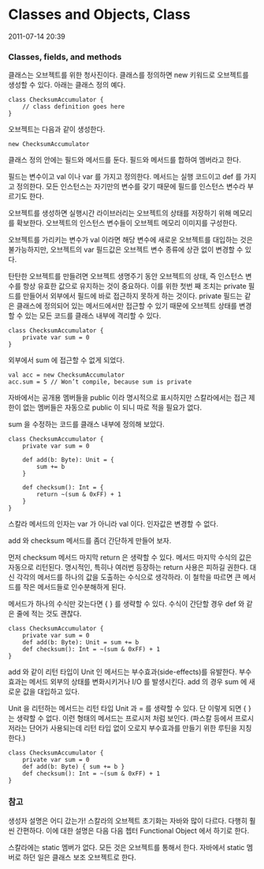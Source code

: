# Classes and Objects, Class

2011-07-14 20:39


### Classes, fields, and methods

클래스는 오브젝트를 위한 청사진이다.
클래스를 정의하면 new 키워드로 오브젝트를 생성할 수 있다.
아래는 클래스 정의 예다.

	class ChecksumAccumulator {
		// class definition goes here
	}

오브젝트는 다음과 같이 생성한다.

	new ChecksumAccumulator

클래스 정의 안에는 필드와 메서드를 둔다.
필드와 메서드를 합하여 멤버라고 한다.

필드는 변수이고 val 이나 var 를 가지고 정의한다.
메서드는 실행 코드이고 def 를 가지고 정의한다.
모든 인스턴스는 자기만의 변수를 갖기 때문에 필드를 인스턴스 변수라 부르기도 한다.

오브젝트를 생성하면 실행시간 라이브러리는 오브젝트의 상태를 저장하기 위해 메모리를 확보한다.
오브젝트의 인스턴스 변수들이 오브젝트 메모리 이미지를 구성한다.

오브젝트를 가리키는 변수가 val 이라면 해당 변수에 새로운 오브젝트를 대입하는 것은 불가능하지만,
오브젝트의 var 필드값은 오브젝트 변수 종류에 상관 없이 변경할 수 있다.

탄탄한 오브젝트를 만들려면 오브젝트 생명주기 동안 오브젝트의 상태, 즉 인스턴스 변수를 항상 유효한 값으로 유지하는 것이 중요하다.
이를 위한 첫번 째 조치는 private 필드를 만들어서 외부에서 필드에 바로 접근하지 못하게 하는 것이다.
private 필드는 같은 클래스에 정의되어 있는 메서드에서만 접근할 수 있기 때문에
오브젝트 상태를 변경할 수 있는 모든 코드를 클래스 내부에 격리할 수 있다.

	class ChecksumAccumulator {
		private var sum = 0
	}

외부에서 sum 에 접근할 수 없게 되었다.

	val acc = new ChecksumAccumulator
	acc.sum = 5 // Won’t compile, because sum is private

자바에서는 공개용 멤버들을 public 이라 명시적으로 표시하지만
스칼라에서는 접근 제한이 없는 멤버들은 자동으로 public 이 되니 따로 적을 필요가 없다.

sum 을 수정하는 코드를 클래스 내부에 정의해 보았다.

	class ChecksumAccumulator {
		private var sum = 0

		def add(b: Byte): Unit = {
			sum += b
		}

		def checksum(): Int = {
			return ~(sum & 0xFF) + 1
		}
	}

스칼라 메서드의 인자는 var 가 아니라 val 이다.
인자값은 변경할 수 없다.

add 와 checksum 메서드를 좀더 간단하게 만들어 보자.

먼저 checksum 메서드 마지막 return 은 생략할 수 있다.
메서드 마지막 수식의 값은 자동으로 리턴된다.
명시적인, 특히나 여러번 등장하는 return 사용은 피하길 권한다.
대신 각각의 메서드를 하나의 값을 도출하는 수식으로 생각하라.
이 철학을 따르면 큰 메서드를 작은 메서드들로 인수분해하게 된다.

메서드가 하나의 수식만 갖는다면 { } 를 생략할 수 있다.
수식이 간단할 경우 def 와 같은 줄에 적는 것도 괜찮다.

	class ChecksumAccumulator {
		private var sum = 0
		def add(b: Byte): Unit = sum += b
		def checksum(): Int = ~(sum & 0xFF) + 1
	}

add 와 같이 리턴 타입이 Unit 인 메서드는 부수효과(side-effects)를 유발한다.
부수효과는 메서드 외부의 상태를 변화시키거나 I/O 를 발생시킨다.
add 의 경우 sum 에 새로운 값을 대입하고 있다.

Unit 을 리턴하는 메서드는 리턴 타입 Unit 과 = 를 생략할 수 있다.
단 이렇게 되면 { } 는 생략할 수 없다.
이런 형태의 메서드는 프로시저 처럼 보인다.
(파스칼 등에서 프로시저라는 단어가 사용되는데 리턴 타입 없이 오로지 부수효과를 만들기 위한 루틴을 지칭한다.)

	class ChecksumAccumulator {
		private var sum = 0
		def add(b: Byte) { sum += b }
		def checksum(): Int = ~(sum & 0xFF) + 1
	}


### 참고

생성자 설명은 어디 갔는가!
스칼라의 오브젝트 초기화는 자바와 많이 다르다.
다행히 훨씬 간편하다.
이에 대한 설명은 다음 다음 쳅터 Functional Object 에서 하기로 한다.

스칼라에는 static 멤버가 없다.
모든 것은 오브젝트를 통해서 한다.
자바에서 static 멤버로 하던 일은 클래스 보조 오브젝트로 한다.
